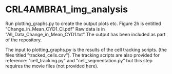 # CRL4AMBRA1_img_analysis

Run plotting_graphs.py to create the output plots etc.  Figure 2h is entitled "Change_in_Mean_CYD1_CI.pdf"  Raw data is in "All_Data_Change_in_Mean_CYD1.txt"  The output has been included as part of the repository. 

The input to plotting_graphs.py is the results of the cell tracking scripts.  (the files titled "tracked_cells.csv").  The tracking scripts are also provided for reference: "cell_tracking.py" and "cell_segmentation.py" but this step requires the movie files (not provided here).

